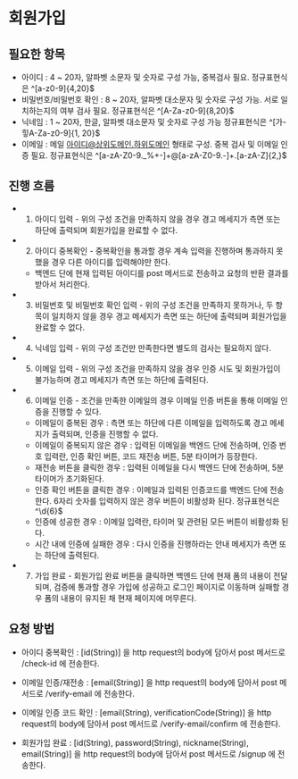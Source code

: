 # 회원가입

## 필요한 항목
- 아이디 : 4 ~ 20자, 알파벳 소문자 및 숫자로 구성 가능, 중복검사 필요. 정규표현식은 ^[a-z0-9]{4,20}$
- 비밀번호/비밀번호 확인 : 8 ~ 20자, 알파벳 대소문자 및 숫자로 구성 가능. 서로 일치하는지의 여부 검사 필요. 정규표현식은 ^[A-Za-z0-9]{8,20}$ 
- 닉네임 : 1 ~ 20자, 한글, 알파벳 대소문자 및 숫자로 구성 가능 정규표현식은 ^[가-힣A-Za-z0-9]{1, 20}$
- 이메일 : 메일 아이디@상위도메인.하위도메인 형태로 구성. 중복 검사 및 이메일 인증 필요. 정규표현식은 ^[a-zA-Z0-9._%+-]+@[a-zA-Z0-9.-]+\.[a-zA-Z]{2,}$

## 진행 흐름
- 1. 아이디 입력 - 위의 구성 조건을 만족하지 않을 경우 경고 메세지가 측면 또는 하단에 출력되며 회원가입을 완료할 수 없다.
- 2. 아이디 중복확인 - 중복확인을 통과할 경우 계속 입력을 진행하며 통과하지 못했을 경우 다른 아이디를 입력해야만 한다.
    - 백엔드 단에 현재 입력된 아이디를 post 메서드로 전송하고 요청의 반환 결과를 받아서 처리한다.
- 3. 비밀번호 및 비밀번호 확인 입력 - 위의 구성 조건을 만족하지 못하거나, 두 항목이 일치하지 않을 경우 경고 메세지가 측면 또는 하단에 출력되며 회원가입을 완료할 수 없다.
- 4. 닉네임 입력 - 위의 구성 조건만 만족한다면 별도의 검사는 필요하지 않다.
- 5. 이메일 입력 - 위의 구성 조건을 만족하지 않을 경우 인증 시도 및 회원가입이 불가능하며 경고 메세지가 측면 또는 하단에 출력된다.
- 6. 이메일 인증 - 조건을 만족한 이메일의 경우 이메일 인증 버튼을 통해 이메일 인증을 진행할 수 있다.
    - 이메일이 중복된 경우 : 측면 또는 하단에 다른 이메일을 입력하도록 경고 메세지가 출력되며, 인증을 진행할 수 없다.
    - 이메일이 중복되지 않은 경우 : 입력된 이메일을 백엔드 단에 전송하며, 인증 번호 입력란, 인증 확인 버튼, 코드 재전송 버튼, 5분 타이머가 등장한다.
    - 재전송 버튼을 클릭한 경우 : 입력된 이메일을 다시 백엔드 단에 전송하며, 5분 타이머가 초기화된다.
    - 인증 확인 버튼을 클릭한 경우 : 이메일과 입력된 인증코드를 백엔드 단에 전송한다. 6자리 숫자를 입력하지 않은 경우 버튼이 비활성화 된다. 정규표현식은 ^\d{6}$
    - 인증에 성공한 경우 : 이메일 입력란, 타이머 및 관련된 모든 버튼이 비활성화 된다.
    - 시간 내에 인증에 실패한 경우 : 다시 인증을 진행하라는 안내 메세지가 측면 또는 하단에 출력된다.
- 7. 가입 완료 - 회원가입 완료 버튼을 클릭하면 백엔드 단에 현재 폼의 내용이 전달되며, 검증에 통과할 경우 가입에 성공하고 로그인 페이지로 이동하며 실패할 경우 폼의 내용이 유지된 채 현재 페이지에 머무른다.

## 요청 방법
- 아이디 중복확인 : [id(String)] 을 http request의 body에 담아서 post 메서드로 /check-id 에 전송한다.

- 이메일 인증/재전송 : [email(String)] 을 http request의 body에 담아서 post 메서드로 /verify-email 에 전송한다.

- 이메일 인증 코드 확인 : [email(String), verificationCode(String)] 을 http request의 body에 담아서 post 메서드로 /verify-email/confirm 에 전송한다.

- 회원가입 완료 : [id(String), password(String), nickname(String), email(String)] 을 http request의 body에 담아서 post 메서드로 /signup 에 전송한다.